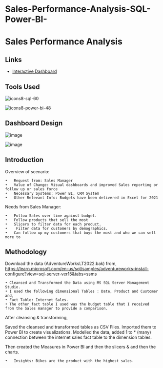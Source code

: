 # Sales-Performance-Analysis-SQL-Power-BI-

# Sales Performance Analysis






## Links

- [Interactive Dashboard](https://app.powerbi.com/view?r=eyJrIjoiYjZmNWY5NWUtNTBmZS00ZWRkLWE4MjMtNWU5MzQ5Nzk0YmRiIiwidCI6ImRmODY3OWNkLWE4MGUtNDVkOC05OWFjLWM4M2VkN2ZmOTVhMCJ9)

## Tools Used

![icons8-sql-60](https://github.com/user-attachments/assets/e540be0c-3c1e-4245-a9d4-14796fbb51c3)

![icons8-power-bi-48](https://github.com/user-attachments/assets/a621e814-ce72-44e4-a2e6-0e34eb588881)

## Dashboard Design

![image](https://github.com/user-attachments/assets/2a495e9b-3d0a-48a2-b891-34f8714ab675)

![image](https://github.com/user-attachments/assets/9df82389-9582-446a-bca7-f413c85a946d)
## Introduction

Overview of scenario:

	•   Request from: Sales Manager
	•   Value of Change: Visual dashboards and improved Sales reporting or follow up or sales force
	•   Necessary Systems: Power BI, CRM System
	•   Other Relevant Info: Budgets have been delivered in Excel for 2021



Needs from Sales Manager:

	•   Follow Sales over time against budget.
	•   Follow products that sell the most
	•   Slicers to filter data for each product.
	•    Filter data for customers by demographics.
	•   Can follow up my customers that buys the most and who we can sell more to


## Methodology



Download the data (AdventureWorksLT2022.bak) from,
 https://learn.microsoft.com/en-us/sql/samples/adventureworks-install-configure?view=sql-server-ver15&tabs=ssms

	• Cleansed and Transformed the Data using MS SQL Server Management Studio.
	• I used the following dimensional Tables : Date, Product and Customer and,
	• Fact Table: Internet Sales.
	• The other fact table I used was the budget table that I received from the Sales manager to provide a comparison.

After cleansing & transforming,

Saved the cleansed and transformed tables as CSV Files. Imported them to Power BI to create visualizations. Modelled the data, added 1 to * (many) connection between the internet sales fact table to the dimension tables.

Then created the Measures in Power BI and then the slicers & and then the charts. 

	•   Insights: Bikes are the product with the highest sales.
